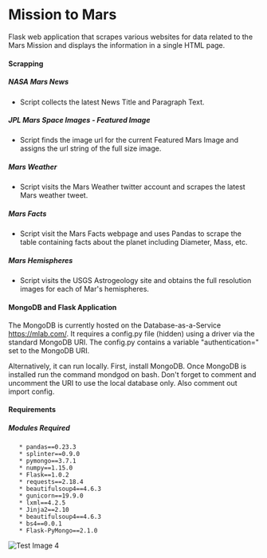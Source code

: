 # Mission to Mars

Flask web application that scrapes various websites for data related to the Mars Mission and displays the information in a single HTML page.

#### Scrapping

##### NASA Mars News
  * Script collects the latest News Title and Paragraph Text.

##### JPL Mars Space Images - Featured Image

  * Script finds the image url for the current Featured Mars Image and assigns the url string of the full size image.

##### Mars Weather

   * Script visits the Mars Weather twitter account and scrapes the latest Mars weather tweet.

##### Mars Facts

   * Script visit the Mars Facts webpage and uses Pandas to scrape the table containing facts about the planet including Diameter, Mass, etc.

##### Mars Hemispheres

   * Script visits the USGS Astrogeology site and obtains the full resolution images for each of Mar's hemispheres.

#### MongoDB and Flask Application

The MongoDB is currently hosted on the Database-as-a-Service https://mlab.com/. It requires a config.py file (hidden) using a driver via the standard MongoDB URI. The config.py contains a variable "authentication=" set to the MongoDB URI.
 

 
Alternatively, it can run locally. First, install MongoDB. Once MongoDB is installed run the command mondgod on bash. Don't forget to comment and uncomment the URI to use the local database only. Also comment out import config.
#### Requirements

 ##### Modules Required
       * pandas==0.23.3
       * splinter==0.9.0
       * pymongo==3.7.1
       * numpy==1.15.0
       * Flask==1.0.2
       * requests==2.18.4
       * beautifulsoup4==4.6.3
       * gunicorn==19.9.0
       * lxml==4.2.5
       * Jinja2==2.10
       * beautifulsoup4==4.6.3
       * bs4==0.0.1
       * Flask-PyMongo==2.1.0
 ![Test Image 4]()
 
